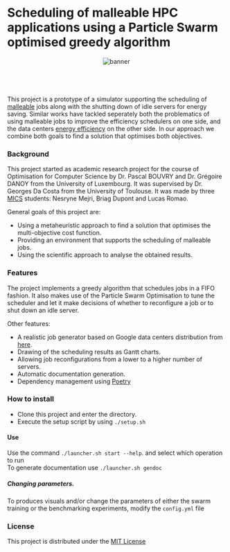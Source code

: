 # Scheduling of malleable HPC applications using a Particle Swarm optimised greedy algorithm

<div align="center">
  <img src="./assets/images/malleable-jobs-poff.png" alt="banner">
</div>
<h1 align="center" style="font-size: 50px; color:#000; font-weight: 600"></h1>


This project is a prototype of a simulator supporting the scheduling of [malleable](https://dl.acm.org/doi/10.1109/SBAC-PAD.2004.27) jobs along with the shutting down of idle servers for energy saving. Similar works have tackled seperately both the problematics of using malleable jobs to improve the efficiency schedulers on one side, and the data centers [energy efficiency](https://www.researchgate.net/publication/311756668_Energy_Aware_Dynamic_Provisioning_for_Heterogeneous_Data_Centers) on the other side. In our approach we combine both goals to find a solution that optimises both objectives.

### Background
This project started as academic research project for the course of Optimisation for Computer Science by Dr. Pascal BOUVRY and Dr. Grégoire DANOY from the University of Luxembourg. It was supervised by Dr. Georges Da Costa from the University of Toulouse. It was made by three [MICS](https://wwwfr.uni.lu/formations/fstm/master_in_information_and_computer_sciences) students: Nesryne Mejri, Briag Dupont and Lucas Romao.

General goals of this project are:
- Using a metaheuristic approach to find a solution that optimises the multi-objective cost function.
- Providing an environment that supports the scheduling of malleable jobs.
- Using the scientific approach to analyse the obtained results.

### Features
The project implements a greedy algorithm that schedules jobs in a FIFO fashion.
It also makes use of the Particle Swarm Optimisation to tune the scheduler and let it make decisions of whether to reconfigure a job or to shut down an idle server.

Other features:
- A realistic job generator based on Google data centers distribution from [here](https://www.researchgate.net/publication/315848929_Modeling_and_generating_large-scale_Google-like_workload).
- Drawing of the scheduling results as Gantt charts.
- Allowing job reconfigurations from a lower to a higher number of servers.
- Automatic documentation generation.
- Dependency management using [Poetry](https://python-poetry.org/)

### How to install
- Clone this project and enter the directory.
- Execute the setup script by using `./setup.sh`

#### Use
Use the command `./launcher.sh start --help`. and select which operation to run\
To generate documentation use `./launcher.sh gendoc`

##### Changing parameters.
To produces visuals and/or change the parameters of either the swarm training or the benchmarking experiments, modify the `config.yml` file


### License
This project is distributed under the [MIT License](https://raw.githubusercontent.com/briagd/Scheduling-of-malleable-HPC-MPI-applications/master/LICENSE)
